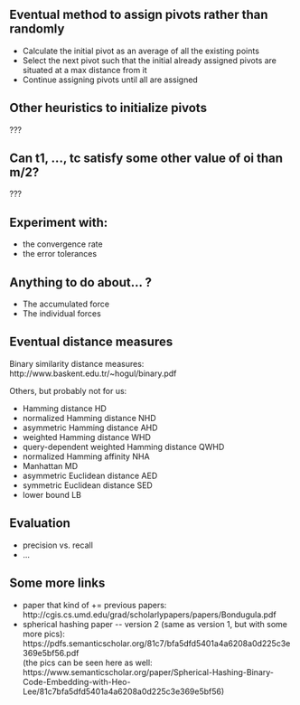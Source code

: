 ## Eventual method to assign pivots rather than randomly
<ul>
	<li>Calculate the initial pivot as an average of all the existing points</li>
	<li>Select the next pivot such that the initial already assigned pivots are situated at a max distance from it</li>
	<li>Continue assigning pivots until all are assigned</li>
</ul>

## Other heuristics to initialize pivots
<p>???</p>

## Can t1, ..., tc satisfy some other value of oi than m/2? 
<p>???</p>

## Experiment with:
<ul>
	<li>the convergence rate</li>
	<li>the error tolerances</li>
</ul>

## Anything to do about... ?
<ul>
	<li>The accumulated force</li>
	<li>The individual forces</li>
</ul>

## Eventual distance measures
<p>Binary similarity distance measures: http://www.baskent.edu.tr/~hogul/binary.pdf</p>
<p>Others, but probably not for us:</p>
<ul>
	<li>Hamming distance HD</li>
	<li>normalized Hamming distance NHD</li>
	<li>asymmetric Hamming distance AHD</li>
	<li>weighted Hamming distance WHD</li>
	<li>query-dependent weighted Hamming distance QWHD</li>
	<li>normalized Hamming affinity NHA</li>
	<li>Manhattan MD</li>
	<li>asymmetric Euclidean distance AED</li>
	<li>symmetric Euclidean distance SED</li>
	<li>lower bound LB</li>
</ul>


## Evaluation
<ul>
	<li>precision vs. recall</li>
	<li>...</li>
</ul>


## Some more links
<ul>
	<li>
		paper that kind of += previous papers: http://cgis.cs.umd.edu/grad/scholarlypapers/papers/Bondugula.pdf
	</li>
	<li>
		spherical hashing paper -- version 2 (same as version 1, but with some more pics): https://pdfs.semanticscholar.org/81c7/bfa5dfd5401a4a6208a0d225c3e369e5bf56.pdf <br>
				(the pics can be seen here as well: 
					https://www.semanticscholar.org/paper/Spherical-Hashing-Binary-Code-Embedding-with-Heo-Lee/81c7bfa5dfd5401a4a6208a0d225c3e369e5bf56)
	</li>
</ul>







